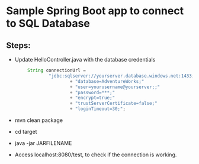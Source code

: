 # Sample Spring Boot app to connect to SQL Database 

## Steps:
- Update HelloController.java with the database credentials

```java
		String connectionUrl =
                "jdbc:sqlserver://yourserver.database.windows.net:1433;"
                        + "database=AdventureWorks;"
                        + "user=yourusername@yourserver;;"
                        + "password=***;"
                        + "encrypt=true;"
                        + "trustServerCertificate=false;"
                        + "loginTimeout=30;";
```                        
- mvn clean package
- cd target
- java -jar JARFILENAME

- Access localhost:8080/test, to check if the connection is working.